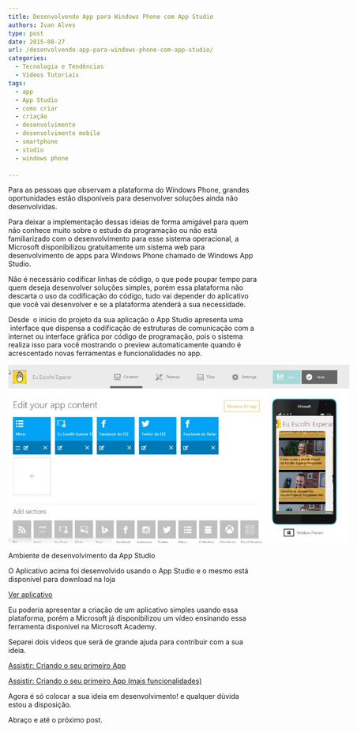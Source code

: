 ```yaml
---
title: Desenvolvendo App para Windows Phone com App Studio
authors: Ivan Alves
type: post
date: 2015-08-27
url: /desenvolvendo-app-para-windows-phone-com-app-studio/
categories:
  - Tecnologia e Tendências
  - Vídeos Tutoriais
tags:
  - app
  - App Studio
  - como criar
  - criação
  - desenvolvimento
  - desenvolvimento mobile
  - smartphone
  - studio
  - windows phone

---
```

Para as pessoas que observam a plataforma do Windows Phone, grandes oportunidades estão disponíveis para desenvolver soluções ainda não desenvolvidas.

Para deixar a implementação dessas ideias de forma amigável para quem não conhece muito sobre o estudo da programação ou não está familiarizado com o desenvolvimento para esse sistema operacional, a Microsoft disponibilizou gratuitamente um sistema web para desenvolvimento de apps para Windows Phone chamado de Windows App Studio.

Não é necessário codificar linhas de código, o que pode poupar tempo para quem deseja desenvolver soluções simples, porém essa plataforma não descarta o uso da codificação do código, tudo vai depender do aplicativo que você vai desenvolver e se a plataforma atenderá a sua necessidade.

Desde  o inicio do projeto da sua aplicação o App Studio apresenta uma  interface que dispensa a codificação de estruturas de comunicação com a internet ou interface gráfica por código de programação, pois o sistema realiza isso para você mostrando o preview automaticamente quando é acrescentado novas ferramentas e funcionalidades no app.

<div id="attachment_50960" style="width: 701px" class="wp-caption aligncenter">
  <a href="https://raw.githubusercontent.com/diegoeis/tableless-static-images/master/2015/08/ScreenHunter_11-Aug.-26-00.29.jpg"><img class=" wp-image-50960" src="https://raw.githubusercontent.com/diegoeis/tableless-static-images/master/2015/08/ScreenHunter_11-Aug.-26-00.29.jpg" alt="Ambiente de desenvolvimento da App Studio" width="691" height="362" /></a>
  
  <p class="wp-caption-text">
    Ambiente de desenvolvimento da App Studio
  </p>
</div>

O Aplicativo acima foi desenvolvido usando o App Studio e o mesmo está disponível para download na loja

<a href="https://www.microsoft.com/pt-br/store/apps/eu-escolhi-esperar/9nblggh2kfjd" target="_blank">Ver aplicativo</a>

Eu poderia apresentar a criação de um aplicativo simples usando essa plataforma, porém a Microsoft já disponibilizou um vídeo ensinando essa ferramenta disponível na Microsoft Academy.

Separei dois videos que será de grande ajuda para contribuir com a sua ideia.

<a href="https://www.microsoftvirtualacademy.com/pt-pt/training-courses/crie-seu-primeiro-aplicativo-com-windows-app-studio-8631" target="_blank">Assistir: Criando o seu primeiro App</a>

<a href="https://www.microsoftvirtualacademy.com/pt-pt/training-courses/introduo-ao-desenvolvimento-de-aplicativos-mveis-8525" target="_blank">Assistir: Criando o seu primeiro App (mais funcionalidades)</a>

Agora é só colocar a sua ideia em desenvolvimento! e qualquer dúvida estou a disposição.

Abraço e até o próximo post.